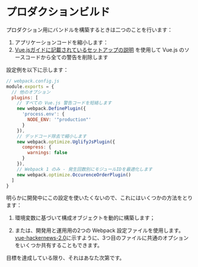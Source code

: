 # プロダクションビルド

プロダクション用にバンドルを構築するときは二つのことを行います：

1. アプリケーションコードを縮小します：
2. [Vue.jsガイドに記載されているセットアップの説明](https://vuejs.org/guide/deployment.html) を使用して Vue.js のソースコードから全ての警告を削除します

設定例を以下に示します：

``` js
// webpack.config.js
module.exports = {
  // 他のオプション
  plugins: [
    // すべての Vue.js 警告コードを短絡します
    new webpack.DefinePlugin({
      'process.env': {
        NODE_ENV: '"production"'
      }
    }),
    // デッドコード除去で縮小します
    new webpack.optimize.UglifyJsPlugin({
      compress: {
        warnings: false
      }
    }),
    // Webpack 1 のみ - 発生回数別にモジュールIDを最適化します
    new webpack.optimize.OccurenceOrderPlugin()
  ]
}
```

明らかに開発中にこの設定を使いたくないので、これにはいくつかの方法をとります：

1. 環境変数に基づいて構成オブジェクトを動的に構築します；

2. または、開発用と運用用の2つの Webpack 設定ファイルを使用します。[vue-hackernews-2.0](https://github.com/vuejs/vue-hackernews-2.0)に示すように、3つ目のファイルに共通のオプションをいくつか共有することもできます。

目標を達成している限り、それはあなた次第です。
